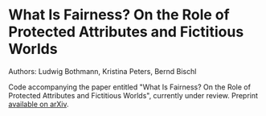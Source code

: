 # What Is Fairness? On the Role of Protected Attributes and Fictitious Worlds
Authors: Ludwig Bothmann, Kristina Peters, Bernd Bischl

Code accompanying the paper entitled "What Is Fairness? On the Role of Protected Attributes and Fictitious Worlds", currently under review. Preprint [available on arXiv](https://arxiv.org/abs/2205.09622).